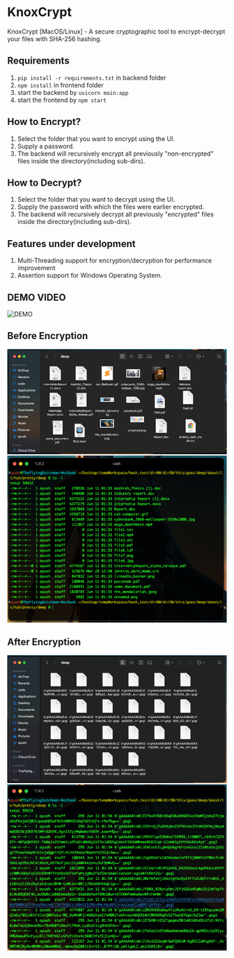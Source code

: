 # KnoxCrypt
KnoxCrypt [MacOS/Linux] - A secure cryptographic tool to encrypt-decrypt your files with SHA-256 hashing.

## Requirements
1. `pip install -r requirements.txt` in backend folder
2. `npm install` in frontend folder
3. start the backend by `uvicorn main:app`
4. start the frontend by `npm start`

## How to Encrypt?
1. Select the folder that you want to encrypt using the UI. 
2. Supply a password.
3. The backend will recursively encrypt all previously "non-encrypted" files inside the directory(including sub-dirs).

## How to Decrypt?
1. Select the folder that you want to decrypt using the UI. 
2. Supply the password with which the files were earlier encrypted.
3. The backend will recursively decrypt all previously "encrypted" files inside the directory(including sub-dirs).

## Features under development
1. Multi-Threading support for encryption/decryption for performance improvement
2. Assertion support for Windows Operating System.

## DEMO VIDEO

![DEMO](./resources/demo.gif "demo video")

## Before Encryption

![Alt text](./resources/before_encryption_folder.png?raw=true "Folder View before encryption")
![Alt text](./resources/before_encryption_term.png?raw=true "Terminal View before encryption")

## After Encryption

![Alt text](./resources/after_encryption_folder.png?raw=true "Folder View before encryption")
![Alt text](./resources/after_encryption_term.png?raw=true "Terminal View before encryption")

